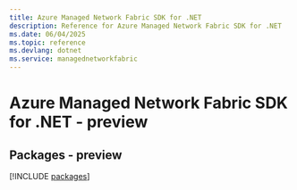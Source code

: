 ```yaml
---
title: Azure Managed Network Fabric SDK for .NET
description: Reference for Azure Managed Network Fabric SDK for .NET
ms.date: 06/04/2025
ms.topic: reference
ms.devlang: dotnet
ms.service: managednetworkfabric
---
```

# Azure Managed Network Fabric SDK for .NET - preview
## Packages - preview
[!INCLUDE [packages](managed-network-fabric-index.md)]